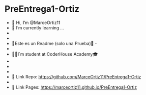 # PreEntrega1-Ortiz

- 👋 Hi, I’m @MarceOrtiz11 
- 🌱 I’m currently learning ...
-
-
- 🙌Este es un Readme (solo una Prueba)🙌 -
-
- 👨‍🎓I´m student at CoderHouse Academy🎓 
-   
-
-
- 👀 Link Repo: https://github.com/MarceOrtiz11/PreEntrega1-Ortiz
-
- 🚀 Link Pages: https://marceortiz11.github.io/PreEntrega1-Ortiz